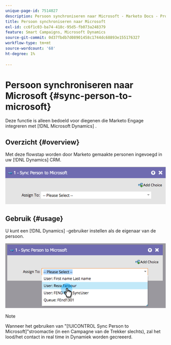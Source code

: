 ```yaml
---
unique-page-id: 7514027
description: Persoon synchroniseren naar Microsoft - Marketo Docs - Productdocumentatie
title: Persoon synchroniseren naar Microsoft
exl-id: cc6f1c03-ba74-418c-95d5-fb073a248379
feature: Smart Campaigns, Microsoft Dynamics
source-git-commit: 0d37fbdb7d08901458c1744dc68893e155176327
workflow-type: tm+mt
source-wordcount: '68'
ht-degree: 1%

---
```


# Persoon synchroniseren naar Microsoft {#sync-person-to-microsoft}

Deze functie is alleen bedoeld voor diegenen die Marketo Engage integreren met [!DNL Microsoft Dynamics] .

## Overzicht {#overview}

Met deze flowstap worden door Marketo gemaakte personen ingevoegd in uw [!DNL Dynamics] CRM.

![](assets/sync-person-to-microsoft-1.png)

## Gebruik {#usage}

U kunt een [!DNL Dynamics] -gebruiker instellen als de eigenaar van de persoon.

![](assets/sync-person-to-microsoft-2.png)

>[!NOTE]
>
>Wanneer het gebruiken van &quot;[!UICONTROL Sync Person to Microsoft]&quot;stroomactie (in een Campagne van de Trekker slechts), zal het lood/het contact in real time in Dynamiek worden gecreeerd.

